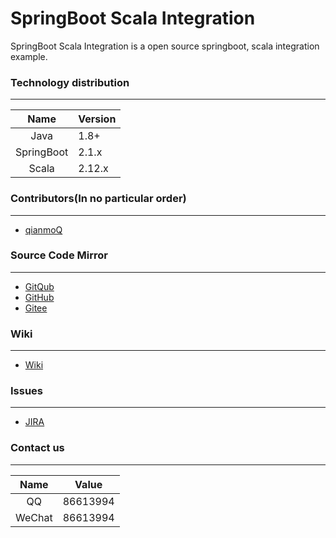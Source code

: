 # SpringBoot Scala Integration

SpringBoot Scala Integration is a open source springboot, scala integration example.

### Technology distribution
    
---

|Name|Version|
|:---:|---|
|Java|1.8+|
|SpringBoot|2.1.x|
|Scala|2.12.x|

### Contributors(In no particular order)

---

- [qianmoQ](https://github.com/qianmoQ)

### Source Code Mirror

---

- [GitQub](https://gitqub.com/springboot-integration/springboot-scala-integration.git)
- [GitHub](https://github.com/SpringBootIntegration/springboot-scala-integration.git)
- [Gitee](https://gitee.com/SpringBootIntegratio/springboot-scala-integration.git)

### Wiki

---

- [Wiki](http://wiki.ttxit.com/display/SpringBootIntegration)

### Issues

---

- [JIRA](http://jira.ttxit.com/projects/SPRINATION)

### Contact us
    
---

|Name|Value|
|:---:|---|
|QQ|86613994|
|WeChat|86613994|